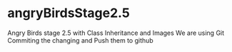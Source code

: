 # angryBirdsStage2.5
Angry Birds stage 2.5 with Class Inheritance and Images
We are using Git
Commiting the changing
and Push them to github

